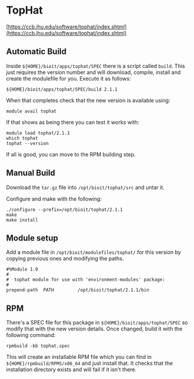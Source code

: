 # TopHat

[https://ccb.jhu.edu/software/tophat/index.shtml](https://ccb.jhu.edu/software/tophat/index.shtml)

## Automatic Build

Inside `${HOME}/bioit/apps/tophat/SPEC` there is a script called `build`. This just requires the version number and will download, compile, install and create the modulefile for you. Execute it as follows: 

    ${HOME}/bioit/apps/tophat/SPEC/build 2.1.1

When that completes check that the new version is available using:

    module avail tophat

If that shows as being there you can test it works with:

    module load tophat/2.1.1
    which tophat
    tophat --version

If all is good, you can move to the RPM building step.

## Manual Build

Download the `tar.gz` file into `/opt/bioit/tophat/src` and untar it.

Configure and make with the following:

    ./configure --prefix=/opt/bioit/tophat/2.1.1
    make
    make install

## Module setup

Add a module file in `/opt/bioit/modulefiles/tophat/` for this version by copying previous ones and modifying the paths.

    #%Module 1.0
    #
    #  tophat module for use with 'environment-modules' package:
    #
    prepend-path  PATH         /opt/bioit/tophat/2.1.1/bin

## RPM

There's a SPEC file for this package in `${HOME}/bioit/apps/tophat/SPEC` so modify that with the new version details. Once changed, build it with the following command:

    rpmbuild -bb tophat.spec

This will create an installable RPM file which you can find in `${HOME}/rpmbuild/RPMS/x86_64` and just install that. It checks that the installation directory exists and will fail if it isn't there.
